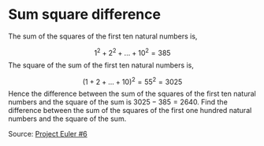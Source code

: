# Sum square difference

The sum of the squares of the first ten natural numbers is,

$$1^2 + 2^2 + ... + 10^2 = 385 $$
The square of the sum of the first ten natural numbers is,

$$(1 + 2 + ... + 10)^2 = 55^2 = 3025$$
Hence the difference between the sum of the squares of the first ten natural numbers and the square of the sum is $3025 - 385 = 2640$.
Find the difference between the sum of the squares of the first one hundred natural numbers and the square of the sum.


Source: [Project Euler #6](https://projecteuler.net/problem=6)
